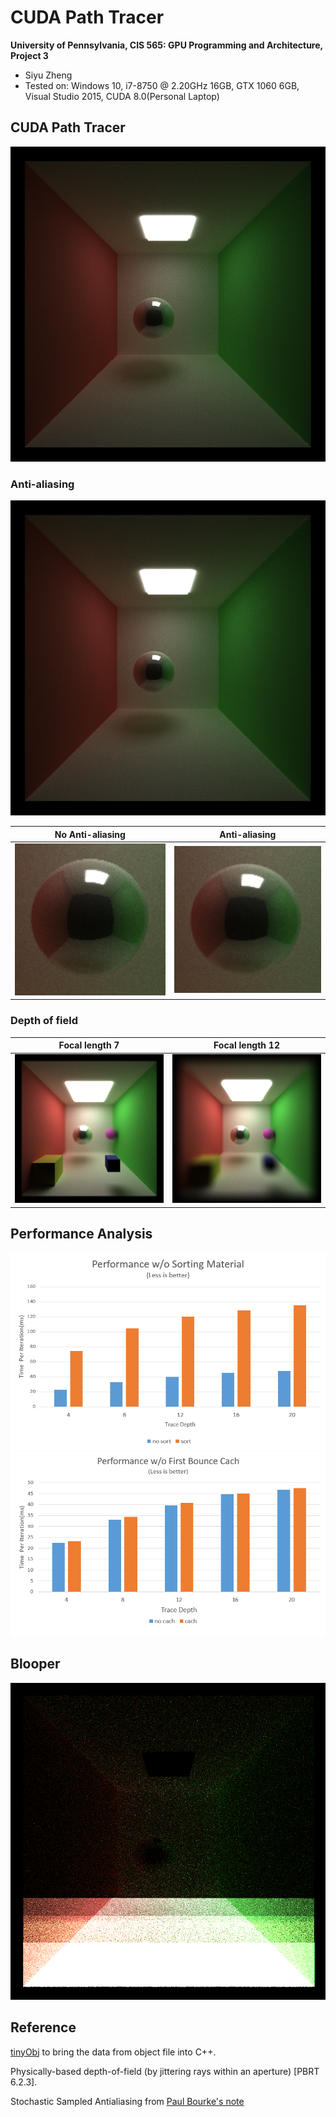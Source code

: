 CUDA Path Tracer
================

**University of Pennsylvania, CIS 565: GPU Programming and Architecture, Project 3**

* Siyu Zheng
* Tested on: Windows 10, i7-8750 @ 2.20GHz 16GB, GTX 1060 6GB, Visual Studio 2015, CUDA 8.0(Personal Laptop)

## CUDA Path Tracer

![Cornell box 5000 iters 8 depth](img/regular5000.png)

### Anti-aliasing

![](img/antialiasing_5000.png)
   
| No Anti-aliasing        | Anti-aliasing            |
| ------------- |:-------------:|
| ![](img/no_antialiasing.png)      | ![](img/antialiasing.png)   |

### Depth of field

| Focal length 7        | Focal length 12           |
| ------------- |:-------------:|
| ![](img/dof_7_0.4.png)      | ![](img/dof_12_1.png)   |



## Performance Analysis
![](img/performance_sort.png)
![](img/performance_cach.png)
## Blooper

![Cornell box blooper stream compaction with wrong size](img/compaction_blooper.png)

## Reference

[tinyObj](http://syoyo.github.io/tinyobjloader/) to bring the data from object file into C++.

Physically-based depth-of-field (by jittering rays within an aperture) [PBRT 6.2.3].

Stochastic Sampled Antialiasing from [Paul Bourke's note](http://paulbourke.net/miscellaneous/raytracing/)